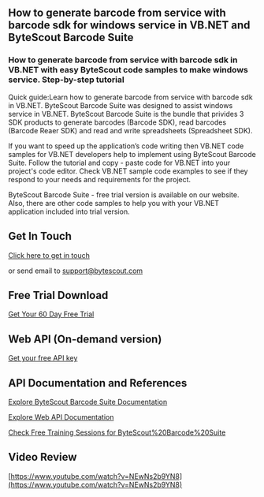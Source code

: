 ## How to generate barcode from service with barcode sdk for windows service in VB.NET and ByteScout Barcode Suite

### How to generate barcode from service with barcode sdk in VB.NET with easy ByteScout code samples to make windows service. Step-by-step tutorial

Quick guide:Learn how to generate barcode from service with barcode sdk in VB.NET. ByteScout Barcode Suite was designed to assist windows service in VB.NET. ByteScout Barcode Suite is the bundle that privides 3  SDK products to generate barcodes (Barcode SDK), read barcodes (Barcode Reaer SDK) and read and write spreadsheets (Spreadsheet SDK).

If you want to speed up the application’s code writing then VB.NET code samples for VB.NET developers help to implement using ByteScout Barcode Suite. Follow the tutorial and copy - paste code for VB.NET into your project's code editor. Check VB.NET sample code examples to see if they respond to your needs and requirements for the project.

ByteScout Barcode Suite - free trial version is available on our website. Also, there are other code samples to help you with your VB.NET application included into trial version.

## Get In Touch

[Click here to get in touch](https://bytescout.zendesk.com/hc/en-us/requests/new?subject=ByteScout%20Barcode%20Suite%20Question)

or send email to [support@bytescout.com](mailto:support@bytescout.com?subject=ByteScout%20Barcode%20Suite%20Question) 

## Free Trial Download

[Get Your 60 Day Free Trial](https://bytescout.com/download/web-installer?utm_source=github-readme)

## Web API (On-demand version)

[Get your free API key](https://pdf.co/documentation/api?utm_source=github-readme)

## API Documentation and References

[Explore ByteScout Barcode Suite Documentation](https://bytescout.com/documentation/index.html?utm_source=github-readme)

[Explore Web API Documentation](https://pdf.co/documentation/api?utm_source=github-readme)

[Check Free Training Sessions for ByteScout%20Barcode%20Suite](https://academy.bytescout.com/)

## Video Review

[https://www.youtube.com/watch?v=NEwNs2b9YN8](https://www.youtube.com/watch?v=NEwNs2b9YN8)
